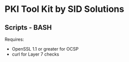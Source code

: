 # PKI Tool Kit by SID Solutions
## Scripts - BASH

Requires:
 - OpenSSL 1.1 or greater for OCSP
 - curl for Layer 7 checks
